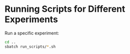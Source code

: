 # Running Scripts for Different Experiments


Run a specific experiment:
```bash
cd ..
sbatch run_scripts/*.sh
```